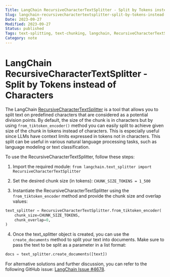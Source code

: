 ```yaml
---
Title: LangChain RecursiveCharacterTextSplitter - Split by Tokens instead of characters
Slug: langchain-recursivecharactertextsplitter-split-by-tokens-instead-of-characters
Date: 2023-09-27
Modified: 2023-09-27
Status: published
Tags: text-splitting, text-chunking, langchain, RecursiveCharacterTextSplitter, Tokens, Characters, natural-language-processing, language-modeling, chunk-size 
Category: note
---
```


# LangChain RecursiveCharacterTextSplitter - Split by Tokens instead of Characters

The LangChain [RecursiveCharacterTextSplitter](https://python.langchain.com/docs/modules/data_connection/document_transformers/text_splitters/recursive_text_splitter) is a tool that allows you to split text on predefined characters that are considered as a potential division points. By default, the size of the chunk is in characters but by using `from_tiktoken_encoder()` method you can easily split to achieve given size of the chunk in tokens instead of characters. This is especially useful since LLMs have context limits expressed in tokens not in characters. This split can be useful in various natural language processing tasks, such as language modeling or text classification.

To use the RecursiveCharacterTextSplitter, follow these steps:

1. Import the required module: `from langchain.text_splitter import RecursiveCharacterTextSplitter`

2. Set the desired chunk size (in tokens): `CHUNK_SIZE_TOKENS = 1_500`

3. Instantiate the RecursiveCharacterTextSplitter using the `from_tiktoken_encoder` method and provide the chunk size and overlap values:

```python
text_splitter = RecursiveCharacterTextSplitter.from_tiktoken_encoder(
    chunk_size=CHUNK_SIZE_TOKENS,
    chunk_overlap=0,
)
```

4. Once the text_splitter object is created, you can use the `create_documents` method to split your text into documents. Make sure to pass the text to be split as a parameter in a list format:

```python
docs = text_splitter.create_documents([text])
```

For alternative solutions and further discussion, you can refer to the following GitHub issue: [LangChain Issue #4678](https://github.com/langchain-ai/langchain/issues/4678#issuecomment-1704305645).
